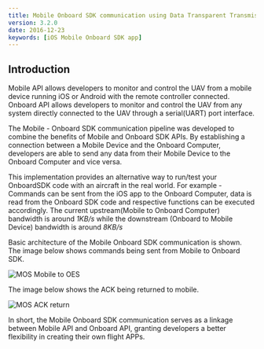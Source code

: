 ```yaml
---
title: Mobile Onboard SDK communication using Data Transparent Transmission
version: 3.2.0
date: 2016-12-23
keywords: [iOS Mobile Onboard SDK app]
---
```


## Introduction


Mobile API allows developers to monitor and control the UAV from a mobile device running iOS or Android with the remote controller connected. Onboard API allows developers to monitor and control the UAV from any system directly connected to the UAV through a serial(UART) port interface.

The Mobile - Onboard SDK communication pipeline was developed to combine the benefits of Mobile and Onboard SDK APIs. By establishing a connection between a Mobile Device and the Onboard Computer, developers are able to send any data from their Mobile Device to the Onboard Computer and vice versa. 

This implementation provides an alternative way to run/test your OnboardSDK code with an aircraft in the real world. For example - Commands can be sent from the iOS app to the Onboard Computer, data is read from the Onboard SDK code and respective functions can be executed accordingly.
The current upstream(Mobile to Onboard Computer) bandwidth is around _1KB/s_ while the downstream (Onboard to Mobile Device) bandwidth is around _8KB/s_

Basic architecture of the Mobile Onboard SDK communication is shown. The image below shows commands being sent from Mobile to Onboard SDK.  

![MOS Mobile to OES](../../images/common/MOSDK_A3N3_1.png)

The image below shows the ACK being returned to mobile. 

![MOS ACK return](../../images/common/MOSDK_A3N3_2.png)


In short, the Mobile Onboard SDK communication serves as a linkage between Mobile API and Onboard API, granting developers a better flexibility in creating their own flight APPs.




